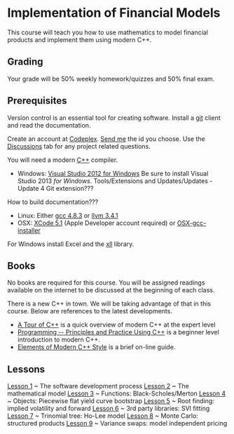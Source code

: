 # Implementation of Financial Models

This course will teach you how to use mathematics to model financial
products and implement them using modern C++.

## Grading
Your grade will be 50% weekly homework/quizzes and 50% final exam.

## Prerequisites
Version control is an essential tool for creating software.
Install a [git](http://git-scm.com/) client and read the documentation.

Create an account at [Codeplex](https://codeplex.com).
[Send me](mailto:kal278@cornell.edu?subject=Codeplex%20branch&body=My%20codeplex%20branch%20name%20is:)
the id you choose.
Use the [Discussions](http://libfms.codeplex.com/discussions) tab
for any project related questions.

You will need a modern [C++](http://www.isocpp.org/) compiler.

- Windows: [Visual Studio 2012 for Windows](http://www.visualstudio.com/en-us/products/visual-studio-express-vs.aspx) Be sure to install
Visual Studio 2013 *for Windows*.
Tools/Extensions and Updates/Updates - Update 4 
Git extension???

How to build documentation???

- Linux: Either [gcc 4.8.3](http://gcc.gnu.org/)
or [llvm 3.4.1](http://llvm.org/)
- OSX: [XCode 5.1](https://developer.apple.com/downloads/)
(Apple Developer account required) or
[OSX-gcc-installer](https://github.com/kennethreitz/osx-gcc-installer)

For Windows install Excel and the [xll](https://xll.codeplex.com) library.

## Books
No books are required for this course. You will be assigned readings
available on the internet to be discussed at the beginning of each class.

There is a new C++ in town. We will be taking advantage of that in this
course. Below are references to the latest developments.

- [A Tour of C++](http:www.stroustrup.com/Tour.html)
is a quick overview of modern C++ at the expert level
- [Programming -- Principles and Practice Using C++](http:www.stroustrup.com/programming.html)
is a beginner level introduction to modern C++.
- [Elements of Modern C++ Style](http://herbsutter.com/elements-of-modern-c-style/)
is a brief on-line guide.

## Lessons

[Lesson 1](lesson1.html)
  ~ The software development process
[Lesson 2](lesson2.html)
  ~ The mathematical model
[Lesson 3](lesson3.html)
  ~ Functions: Black-Scholes/Merton
[Lesson 4](lesson4.html)
  ~ Objects: Piecewise flat yield curve bootstrap
[Lesson 5](lesson5.html)
  ~ Root finding: implied volatility and forward
[Lesson 6](lesson6.html)
  ~ 3rd party libraries: SVI fitting
[Lesson 7](lesson7.html)
  ~ Trinomial tree: Ho-Lee model
[Lesson 8](lesson8.html)
  ~ Monte Carlo: structured products
[Lesson 9](lesson9.html)
  ~ Variance swaps: model independent pricing

